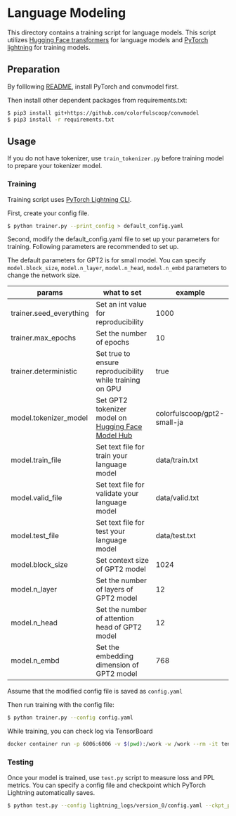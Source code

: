 # Language Modeling

This directory contains a training script for language models.
This script utilizes [Hugging Face transformers](https://github.com/huggingface/transformers) for language models and [PyTorch lightning](https://github.com/PyTorchLightning/pytorch-lightning) for training models.

## Preparation

By folllowing [README](https://github.com/colorfulscoop/convmodel), install PyTorch and convmodel first.

Then install other dependent packages from requirements.txt:

```sh
$ pip3 install git+https://github.com/colorfulscoop/convmodel
$ pip3 install -r requirements.txt
```

## Usage

If you do not have tokenizer, use `train_tokenizer.py` before training model to prepare your tokenizer model.

### Training

Training script uses [PyTorch Lightning CLI](https://pytorch-lightning.readthedocs.io/en/latest/common/lightning_cli.html).


First, create your config file.

```sh
$ python trainer.py --print_config > default_config.yaml
```

Second, modify the default_config.yaml file to set up your parameters for training.
Following parameters are recommended to set up.

The default parameters for GPT2 is for small model. You can specify `model.block_size`, `model.n_layer`, `model.n_head`, `model.n_embd` parameters to change the network size.

| params | what to set | example |
| --- | --- | --- |
| trainer.seed_everything | Set an int value for reproducibility | 1000 |
| trainer.max_epochs | Set the number of epochs | 10 |
| trainer.deterministic | Set true to ensure reproducibility while training on GPU | true |
| model.tokenizer_model | Set GPT2 tokenizer model on [Hugging Face Model Hub](https://huggingface.co/models) | colorfulscoop/gpt2-small-ja |
| model.train_file | Set text file for train your language model | data/train.txt |
| model.valid_file | Set text file for validate your language model | data/valid.txt |
| model.test_file | Set text file for test your language model | data/test.txt |
| model.block_size | Set context size of GPT2 model | 1024 |
| model.n_layer | Set the number of layers of GPT2 model | 12 |
| model.n_head | Set the number of attention head of GPT2 model | 12 |
| model.n_embd | Set the embedding dimension of GPT2 model | 768 |

Assume that the modified config file is saved as `config.yaml`

Then run training with the config file:

```sh
$ python trainer.py --config config.yaml
```

While training, you can check log via TensorBoard

```sh
docker container run -p 6006:6006 -v $(pwd):/work -w /work --rm -it tensorflow/tensorflow:2.4.1-gpu tensorboard --logdir lightning_logs --host 0.0.0.0
```

### Testing

Once your model is trained, use `test.py` script to measure loss and PPL metrics.
You can specify a config file and checkpoint which PyTorch Lightning automatically saves.

```sh
$ python test.py --config lightning_logs/version_0/config.yaml --ckpt_path lightning_logs/version_0/checkpoints/epoch\=2-step\=8.ckpt
```
